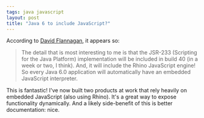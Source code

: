 ```yaml
---
tags: java javascript
layout: post
title: "Java 6 to include JavaScript?"
---
```




<p>According to <a href="http://www.davidflanagan.com/blog/2005_06.html#000058">David Flannagan</a>, it appears so:</p>

<blockquote>The detail that is most interesting to me is that the JSR-233 (Scripting for the Java Platform) implementation will be included in build 40 (in a week or two, I think). And, it will include the Rhino JavaScript engine! So every Java 6.0 application will automatically have an embedded JavaScript interpreter.</blockquote>

<p>This is fantastic! I've now built two products at work that rely heavily on embedded JavaScript (also using Rhino). It's a great way to expose functionality dynamically. And a likely side-benefit of this is better documentation: nice.</p>


